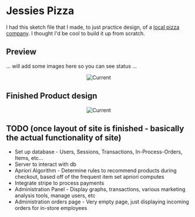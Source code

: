 # Jessies Pizza
I had this sketch file that I made, to just practice design, of a [local pizza company](https://www.jessyspizza.ca/). I thought I'd be cool to build it up from scratch.

## Preview
... will add some images here so you can see status ...
<p align="center">
  <img src="http://i.imgur.com/yjPIAnC.png" alt="Current"/>
</p>

## Finished Product design
<p align="center">
  <img src="http://i.imgur.com/hWWOND2.jpg" alt="Current"/>
</p>

## TODO (once layout of site is finished - basically the actual functionality of site)
* Set up database - Users, Sessions, Transactions, In-Process-Orders, Items, etc...
* Server to interact with db
* Apriori Algorithm - Determine rules to recommend products during checkout, based off of the frequent item set apriori computes
* Integrate stripe to process payments
* Administration Panel - Display graphs, transactions, various marketing analysis tools, manage users, etc
* Administration orders page - Very empty page, just displaying incoming orders for in-store employees
